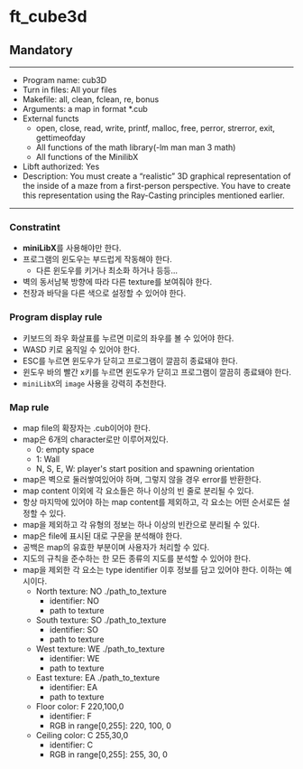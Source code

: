 # ft_cube3d

## Mandatory

---

- Program name: cub3D
- Turn in files: All your files
- Makefile: all, clean, fclean, re, bonus
- Arguments: a map in format *.cub
- External functs
  - open, close, read, write, printf, malloc, free, perror, strerror, exit, gettimeofday
  - All functions of the math library\(-lm man man 3 math)
  - All functions of the MinilibX
- Libft authorized: Yes
- Description: You must create a “realistic” 3D graphical representation of the inside of a maze from a first-person perspective. You have to create this representation using the Ray-Casting principles mentioned earlier.

---

### Constratint

- **miniLibX**를 사용해야만 한다.
- 프로그램의 윈도우는 부드럽게 작동해야 한다.
  - 다른 윈도우를 키거나 최소화 하거나 등등...
- 벽의 동서남북 방향에 따라 다른 texture를 보여줘야 한다.
- 천장과 바닥을 다른 색으로 설정할 수 있어야 한다.

### Program display rule

- 키보드의 좌우 화살표를 누르면 미로의 좌우를 볼 수 있어야 한다.
- WASD 키로 움직일 수 있어야 한다.
- ESC를 누르면 윈도우가 닫히고 프로그램이 깔끔히 종료돼야 한다.
- 윈도우 바의 빨간 x키를 누르면 윈도우가 닫히고 프로그램이 깔끔히 종료돼야 한다.
- ```miniLibX```의 ```image``` 사용을 강력히 추천한다.

### Map rule

- map file의 확장자는 .cub이어야 한다.
- map은 6개의 character로만 이루어져있다.
  - 0: empty space
  - 1: Wall
  - N, S, E, W: player's start position and spawning orientation
- map은 벽으로 둘러쌓여있어야 하며, 그렇지 않을 경우 error를 반환한다.
- map content 이외에 각 요소들은 하나 이상의 빈 줄로 분리될 수 있다.
- 항상 마지막에 있어야 하는 map content를 제외하고, 각 요소는 어떤 순서로든 설정할 수 있다.
- map을 제외하고 각 유형의 정보는 하나 이상의 빈칸으로 분리될 수 있다.
- map은 file에 표시된 대로 구문을 분석해야 한다.
- 공백은 map의 유효한 부분이며 사용자가 처리할 수 있다.
- 지도의 규칙을 준수하는 한 모든 종류의 지도를 분석할 수 있어야 한다.
- map을 제외한 각 요소는 type identifier 이후 정보를 담고 있어야 한다. 이하는 예시이다.
  - North texture: NO ./path_to_texture
    - identifier: NO
    - path to texture
  - South texture: SO ./path_to_texture
    - identifier: SO
    - path to texture
  - West texture: WE ./path_to_texture
    - identifier: WE
    - path to texture
  - East texture: EA ./path_to_texture
    - identifier: EA
    - path to texture
  - Floor color: F 220,100,0
    - identifier: F
    - RGB in range\[0,255]: 220, 100, 0
  - Ceiling color: C 255,30,0
    - identifier: C
    - RGB in range\[0,255]: 255, 30, 0


















